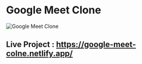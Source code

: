 # Google Meet Clone

![Google Meet Clone](https://user-images.githubusercontent.com/104242641/212836795-541f579d-a870-4087-9ef7-8743d068a36f.png)

## Live Project : https://google-meet-colne.netlify.app/
